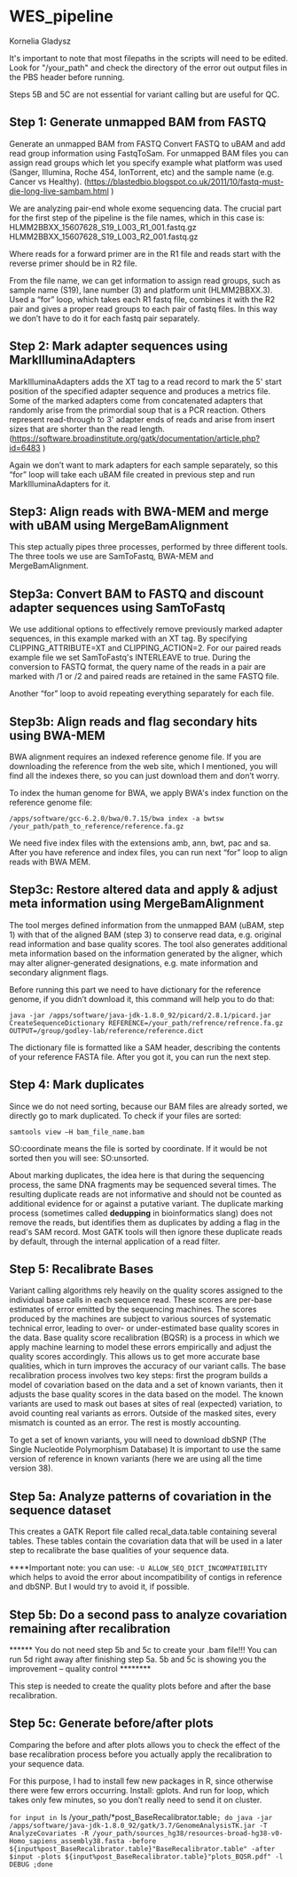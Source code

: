 # WES_pipeline

Kornelia Gladysz

It's important to note that most filepaths in the scripts will need to be edited. Look for "/your_path" and check the directory of the error out output files in the PBS header before running. 

Steps 5B and 5C are not essential for variant calling but are useful for QC. 

## Step 1: Generate unmapped BAM from FASTQ

Generate an unmapped BAM from FASTQ
Convert FASTQ to uBAM and add read group information using FastqToSam.
For unmapped BAM files you can assign read groups which let you specify example what platform was used (Sanger, Illumina, Roche 454, IonTorrent, etc) and the sample name (e.g. Cancer vs Healthy). (https://blastedbio.blogspot.co.uk/2011/10/fastq-must-die-long-live-sambam.html )

We are analyzing pair-end whole exome sequencing data. The crucial part for the first step of the pipeline is the file names, which in this case is:
HLMM2BBXX_15607628_S19_L003_R1_001.fastq.gz
HLMM2BBXX_15607628_S19_L003_R2_001.fastq.gz

Where reads for a forward primer are in the R1 file and reads start with the reverse primer should be in R2 file. 

From the file name, we can get information to assign read groups, such as sample name (S19), lane number (3) and platform unit (HLMM2BBXX.3).
Used a “for” loop, which takes each R1 fastq file, combines it with the R2 pair and gives a proper read groups to each pair of fastq files. In this way we don’t have to do it for each fastq pair separately.  




## Step 2: Mark adapter sequences using MarkIlluminaAdapters

MarkIlluminaAdapters adds the XT tag to a read record to mark the 5' start position of the specified adapter sequence and produces a metrics file. Some of the marked adapters come from concatenated adapters that randomly arise from the primordial soup that is a PCR reaction. Others represent read-through to 3' adapter ends of reads and arise from insert sizes that are shorter than the read length.
(https://software.broadinstitute.org/gatk/documentation/article.php?id=6483 ) 

Again we don’t want to mark adapters for each sample separately, so this “for” loop will take each uBAM file created in previous step and run MarkIlluminaAdapters for it. 






## Step3: Align reads with BWA-MEM and merge with uBAM using MergeBamAlignment

This step actually pipes three processes, performed by three different tools. The three tools we use are SamToFastq, BWA-MEM and MergeBamAlignment. 


## Step3a: Convert BAM to FASTQ and discount adapter sequences using SamToFastq

We use additional options to effectively remove previously marked adapter sequences, in this example marked with an XT tag. By specifying CLIPPING_ATTRIBUTE=XT and CLIPPING_ACTION=2.
For our paired reads example file we set SamToFastq's INTERLEAVE to true. During the conversion to FASTQ format, the query name of the reads in a pair are marked with /1 or /2 and paired reads are retained in the same FASTQ file.

Another “for” loop to avoid repeating everything separately for each file.

## Step3b: Align reads and flag secondary hits using BWA-MEM

BWA alignment requires an indexed reference genome file. If you are downloading the reference from the web site, which I mentioned, you will find all the indexes there, so you can just download them and don’t worry. 

To index the human genome for BWA, we apply BWA's index function on the reference genome file:

`/apps/software/gcc-6.2.0/bwa/0.7.15/bwa index -a bwtsw /your_path/path_to_reference/reference.fa.gz
`

We need five index files with the extensions amb, ann, bwt, pac and sa. After you have reference and index files, you can run next “for” loop to align reads with BWA MEM.





## Step3c: Restore altered data and apply & adjust meta information using MergeBamAlignment

The tool merges defined information from the unmapped BAM (uBAM, step 1) with that of the aligned BAM (step 3) to conserve read data, e.g. original read information and base quality scores. The tool also generates additional meta information based on the information generated by the aligner, which may alter aligner-generated designations, e.g. mate information and secondary alignment flags.

Before running this part we need to have dictionary for the reference genome, if you didn’t download it, this command will help you to do that:

`java -jar /apps/software/java-jdk-1.8.0_92/picard/2.8.1/picard.jar CreateSequenceDictionary REFERENCE=/your_path/refrence/refrence.fa.gz OUTPUT=/group/godley-lab/reference/reference.dict
`


The dictionary file is formatted like a SAM header, describing the contents of your reference FASTA file. After you got it, you can run the next step.




## Step 4: Mark duplicates

Since we do not need sorting, because our BAM files are already sorted, we directly go to mark duplicated. To check if your files are sorted:

`samtools view –H bam_file_name.bam
`

SO:coordinate means the file is sorted by coordinate. If it would be not sorted then you will see: SO:unsorted.

About marking duplicates, the idea here is that during the sequencing process, the same DNA fragments may be sequenced several times. The resulting duplicate reads are not informative and should not be counted as additional evidence for or against a putative variant. 
The duplicate marking process (sometimes called **dedupping** in bioinformatics slang) does not remove the reads, but identifies them as duplicates by adding a flag in the read's SAM record. Most GATK tools will then ignore these duplicate reads by default, through the internal application of a read filter.


## Step 5: Recalibrate Bases

Variant calling algorithms rely heavily on the quality scores assigned to the individual base calls in each sequence read. These scores are per-base estimates of error emitted by the sequencing machines. The scores produced by the machines are subject to various sources of systematic technical error, leading to over- or under-estimated base quality scores in the data. 
Base quality score recalibration (BQSR) is a process in which we apply machine learning to model these errors empirically and adjust the quality scores accordingly. This allows us to get more accurate base qualities, which in turn improves the accuracy of our variant calls.
The base recalibration process involves two key steps: first the program builds a model of covariation based on the data and a set of known variants, then it adjusts the base quality scores in the data based on the model. The known variants are used to mask out bases at sites of real (expected) variation, to avoid counting real variants as errors. Outside of the masked sites, every mismatch is counted as an error. The rest is mostly accounting. 

To get a set of known variants, you will need to download dbSNP (The Single Nucleotide Polymorphism Database)
It is important to use the same version of reference in known variants (here we are using all the time version 38).


## Step 5a: Analyze patterns of covariation in the sequence dataset

This creates a GATK Report file called recal_data.table containing several tables. These tables contain the covariation data that will be used in a later step to recalibrate the base qualities of your sequence data.

****Important note: you can use: `-U ALLOW_SEQ_DICT_INCOMPATIBILITY` which helps to avoid the error about incompatibility of contigs in reference and dbSNP. But I would try to avoid it, if possible.


## Step 5b: Do a second pass to analyze covariation remaining after recalibration

****** You do not need step 5b and 5c to create your .bam file!!! You can run 5d right away after finishing step 5a. 5b and 5c is showing you the improvement – quality control ********

This step is needed to create the quality plots before and after the base recalibration.


## Step 5c: Generate before/after plots

Comparing the before and after plots allows you to check the effect of the base recalibration process before you actually apply the recalibration to your sequence data.

For this purpose, I had to install few new packages in R, since otherwise there were few errors occurring. Install: gplots. 
And run for loop, which takes only few minutes, so you don’t really need to send it on cluster.

`for input in `ls /your_path/*post_BaseRecalibrator.table`; do java -jar /apps/software/java-jdk-1.8.0_92/gatk/3.7/GenomeAnalysisTK.jar -T AnalyzeCovariates -R /your_path/sources_hg38/resources-broad-hg38-v0-Homo_sapiens_assembly38.fasta -before ${input%post_BaseRecalibrator.table}"BaseRecalibrator.table" -after $input -plots ${input%post_BaseRecalibrator.table}"plots_BQSR.pdf" -l DEBUG ;done`

























